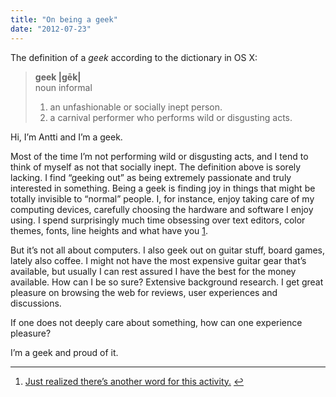 ```yaml
---
title: "On being a geek"
date: "2012-07-23"
---
```


The definition of a _geek_ according to the dictionary in OS X:

> **geek |gēk|**  
> noun informal
>
> 1. an unfashionable or socially inept person.
> 2. a carnival performer who performs wild or disgusting acts.

Hi, I’m Antti and I’m a geek.

Most of the time I’m not performing wild or disgusting acts, and I tend to think of myself as not that socially inept. The definition above is sorely lacking. I find “geeking out” as being extremely passionate and truly interested in something. Being a geek is finding joy in things that might be totally invisible to “normal” people. I, for instance, enjoy taking care of my computing devices, carefully choosing the hardware and software I enjoy using. I spend surprisingly much time obsessing over text editors, color themes, fonts, line heights and what have you [1](p27837156294-1).

But it’s not all about computers. I also geek out on guitar stuff, board games, lately also coffee. I might not have the most expensive guitar gear that’s available, but usually I can rest assured I have the best for the money available. How can I be so sure? Extensive background research. I get great pleasure on browsing the web for reviews, user experiences and discussions.

If one does not deeply care about something, how can one experience pleasure?

I’m a geek and proud of it.

---

1. [Just realized there’s another word for this activity.](https://en.wikipedia.org/wiki/Procrastination) [↩](p27837156294-1)
